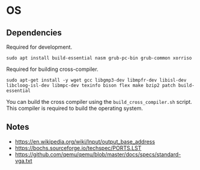 # OS

## Dependencies

Required for development.

```
sudo apt install build-essential nasm grub-pc-bin grub-common xorriso
```

Required for building cross-compiler.

```
sudo apt-get install -y wget gcc libgmp3-dev libmpfr-dev libisl-dev libcloog-isl-dev libmpc-dev texinfo bison flex make bzip2 patch build-essential
```

You can build the cross compiler using the `build_cross_compiler.sh` script. This compiler is required to build the operating system.


## Notes

 - https://en.wikipedia.org/wiki/Input/output_base_address
 - https://bochs.sourceforge.io/techspec/PORTS.LST
 - https://github.com/qemu/qemu/blob/master/docs/specs/standard-vga.txt